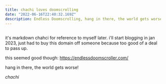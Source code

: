 ```yaml
---
title: chachi loves doomscrolling 
date: "2022-06-16T22:40:32.169Z"
description: Endless Doomscrolling, hang in there, the world gets worse!
---
```


## 

it's markdown chahci for reference to myself later. i'll start blogging in jan 2023, just had to buy this domain off someone because too good of a deal to pass up.

this seemed good though: https://endlessdoomscroller.com/

hang in there, the world gets worse! 


_chachi_

